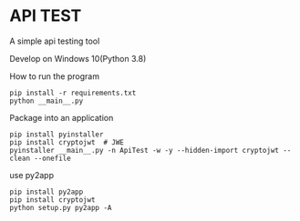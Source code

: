 # API TEST

A simple api testing tool

Develop on Windows 10(Python 3.8)  

How to run the program
```
pip install -r requirements.txt
python __main__.py
```

Package into an application
```
pip install pyinstaller
pip install cryptojwt  # JWE
pyinstaller __main__.py -n ApiTest -w -y --hidden-import cryptojwt --clean --onefile
```

use py2app
```
pip install py2app
pip install cryptojwt
python setup.py py2app -A
```